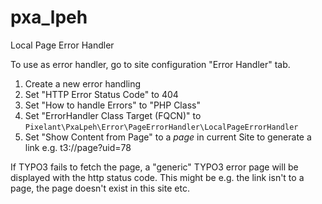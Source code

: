 # pxa_lpeh

Local Page Error Handler

To use as error handler, go to site configuration "Error Handler" tab.

1. Create a new error handling
2. Set "HTTP Error Status Code" to 404
3. Set "How to handle Errors" to "PHP Class"
4. Set "ErrorHandler Class Target (FQCN)" to ```Pixelant\PxaLpeh\Error\PageErrorHandler\LocalPageErrorHandler```
5. Set "Show Content from Page" to a *page* in current Site to generate a link e.g. t3://page?uid=78

If TYPO3 fails to fetch the page, a "generic" TYPO3 error page will be displayed with the http status code.
This might be e.g. the link isn't to a page, the page doesn't exist in this site etc.
